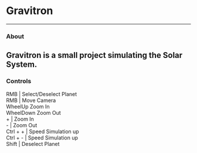 # Gravitron
---
### About
Gravitron is a small project simulating the Solar System.
---
### Controls
RMB | Select/Deselect Planet \
RMB | Move Camera \
WheelUp Zoom In \
WheelDown Zoom Out \
\+ | Zoom In \
\- | Zoom Out \
Ctrl + + | Speed Simulation up \
Ctrl + - | Speed Simulation up \
Shift | Deselect Planet

